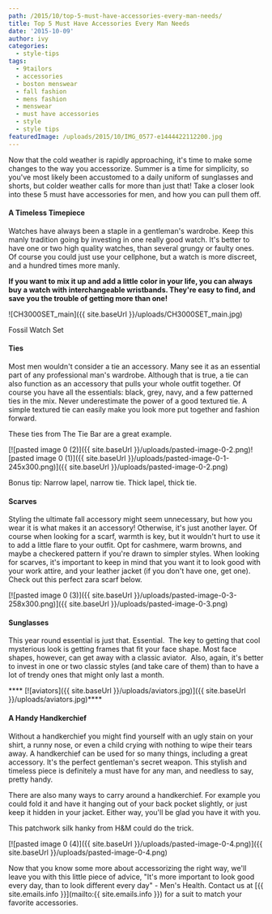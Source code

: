 ```yaml
---
path: /2015/10/top-5-must-have-accessories-every-man-needs/
title: Top 5 Must Have Accessories Every Man Needs
date: '2015-10-09'
author: ivy
categories:
  - style-tips
tags:
  - 9tailors
  - accessories
  - boston menswear
  - fall fashion
  - mens fashion
  - menswear
  - must have accessories
  - style
  - style tips
featuredImage: /uploads/2015/10/IMG_0577-e1444422112200.jpg
---
```

Now that the cold weather is rapidly approaching, it's time to make some changes to the way you accessorize. Summer is a time for simplicity, so you've most likely been accustomed to a daily uniform of sunglasses and shorts, but colder weather calls for more than just that! Take a closer look into these 5 must have accessories for men, and how you can pull them off.

#### **A Timeless Timepiece** 

Watches have always been a staple in a gentleman's wardrobe. Keep this manly tradition going by investing in one really good watch. It's better to have one or two high quality watches, than several grungy or faulty ones. Of course you could just use your cellphone, but a watch is more discreet, and a hundred times more manly. 

 **If you want to mix it up and add a little color in your life, you can always buy a watch with interchangeable wristbands. They're easy to find, and save you the trouble of getting more than one!**

![CH3000SET_main]({{ site.baseUrl }}/uploads/CH3000SET_main.jpg)

Fossil Watch Set

#### **Ties**

Most men wouldn't consider a tie an accessory. Many see it as an essential part of any professional man's wardrobe. Although that is true, a tie can also function as an accessory that pulls your whole outfit together. Of course you have all the essentials: black, grey, navy, and a few patterned ties in the mix. Never underestimate the power of a good textured tie. A simple textured tie can easily make you look more put together and fashion forward.

These ties from The Tie Bar are a great example.

[![pasted image 0 (2)]({{ site.baseUrl }}/uploads/pasted-image-0-2.png)![pasted image 0 (1)]({{ site.baseUrl }}/uploads/pasted-image-0-1-245x300.png)]({{ site.baseUrl }}/uploads/pasted-image-0-2.png)

 Bonus tip: Narrow lapel, narrow tie. Thick lapel, thick tie.

#### **Scarves**

Styling the ultimate fall accessory might seem unnecessary, but how you wear it is what makes it an accessory! Otherwise, it's just another layer. Of course when looking for a scarf, warmth is key, but it wouldn't hurt to use it to add a little flare to your outfit. Opt for cashmere, warm browns, and maybe a checkered pattern if you're drawn to simpler styles. When looking for scarves, it's important to keep in mind that you want it to look good with your work attire, and your leather jacket (if you don't have one, get one). Check out this perfect zara scarf below.

[![pasted image 0 (3)]({{ site.baseUrl }}/uploads/pasted-image-0-3-258x300.png)]({{ site.baseUrl }}/uploads/pasted-image-0-3.png)

#### **Sunglasses**

This year round essential is just that. Essential.  The key to getting that cool mysterious look is getting frames that fit your face shape. Most face shapes, however, can get away with a classic aviator.  Also, again, it's better to invest in one or two classic styles (and take care of them) than to have a lot of trendy ones that might only last a month.

**** [![aviators]({{ site.baseUrl }}/uploads/aviators.jpg)]({{ site.baseUrl }}/uploads/aviators.jpg)****

#### **A Handy Handkerchief**

Without a handkerchief you might find yourself with an ugly stain on your shirt, a runny nose, or even a child crying with nothing to wipe their tears away. A handkerchief can be used for so many things, including a great accessory. It's the perfect gentleman's secret weapon. This stylish and timeless piece is definitely a must have for any man, and needless to say, pretty handy. 

There are also many ways to carry around a handkerchief. For example you could fold it and have it hanging out of your back pocket slightly, or just keep it hidden in your jacket. Either way, you'll be glad you have it with you. 

This patchwork silk hanky from H&M could do the trick.

[![pasted image 0 (4)]({{ site.baseUrl }}/uploads/pasted-image-0-4.png)]({{ site.baseUrl }}/uploads/pasted-image-0-4.png)

Now that you know some more about accessorizing the right way, we'll leave you with this little piece of advice, "It's more important to look good every day, than to look different every day" - Men's Health. Contact us at [{{ site.emails.info }}](mailto:{{ site.emails.info }}) for a suit to match your favorite accessories.